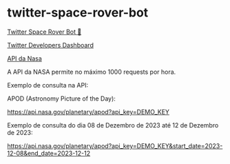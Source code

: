 # twitter-space-rover-bot

[Twitter Space Rover Bot 🤖](https://twitter.com/schulz_dev)

[Twitter Developers Dashboard](https://developer.twitter.com/en/portal/projects-and-apps)

[API da Nasa](https://api.nasa.gov)

A API da NASA permite no máximo 1000 requests por hora.

Exemplo de consulta na API:

APOD (Astronomy Picture of the Day):

<https://api.nasa.gov/planetary/apod?api_key=DEMO_KEY>

Exemplo de consulta do dia 08 de Dezembro de 2023 até 12 de Dezembro de 2023:

<https://api.nasa.gov/planetary/apod?api_key=DEMO_KEY&start_date=2023-12-08&end_date=2023-12-12>
